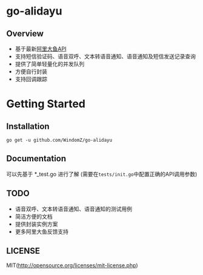 # go-alidayu

## Overview

* 基于最新[阿里大鱼API](http://www.alidayu.com/doc)
* 支持短信验证码、语音双呼、文本转语音通知、语音通知及短信发送记录查询
* 提供了简单轻量化的并发队列
* 方便自行封装
* 支持回调跟踪

# Getting Started

## Installation

```
go get -u github.com/WindomZ/go-alidayu
```

## Documentation 

可以先基于 *_test.go 进行了解
(需要在`tests/init.go`中配置正确的API调用参数)

## TODO

* 语音双呼、文本转语音通知、语音通知的测试用例
* 简洁方便的文档
* 提供封装实例方案
* 更多阿里大鱼反馈支持

## LICENSE

MIT(http://opensource.org/licenses/mit-license.php)
